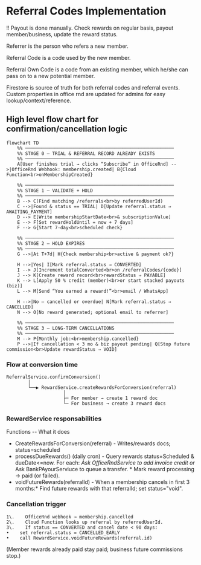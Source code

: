 # Referral Codes Implementation

!! Payout is done manually. Check rewards on regular basis, payout member/business, update the reward status.

Referrer is the person who refers a new member.

Referral Code is a code used by the new member.

Referral Own Code is a code from an existing member, which he/she can pass on to a new potential member.

Firestore is source of truth for both referral codes and referral events. Custom properties in office rnd are updated for admins for easy lookup/context/reference.

## High level flow chart for confirmation/cancellation logic

```mermaid
flowchart TD
    %% ───────────────────────────────────────────────────────
    %% STAGE 0 – TRIAL & REFERRAL RECORD ALREADY EXISTS
    %% ───────────────────────────────────────────────────────
    A[User finishes trial → clicks “Subscribe” in OfficeRnd] -->|OfficeRnd Webhook: membership.created| B{Cloud Function<br>onMembershipCreated}

    %% ───────────────────────────────────────────────────────
    %% STAGE 1 – VALIDATE + HOLD
    %% ───────────────────────────────────────────────────────
    B --> C(Find matching /referrals<br>by referredUserId)
    C -->|Found & status == TRIAL| D[Update referral.status ⇒ AWAITING_PAYMENT]
    D --> E[Write membershipStartDate<br>& subscriptionValue]
    E --> F[Set rewardHoldUntil = now + 7 days]
    F --> G{Start 7-day<br>scheduled check}

    %% ───────────────────────────────────────────────────────
    %% STAGE 2 – HOLD EXPIRES
    %% ───────────────────────────────────────────────────────
    G -->|At T+7d| H{Check membership<br>active & payment ok?}

    H -->|Yes| I[Mark referral.status ⇒ CONVERTED]
    I --> J[Increment totalConverted<br>on /referralCodes/{code}]
    J --> K[Create reward record<br>rewardStatus ⇒ PAYABLE]
    K --> L[Apply 50 % credit (member)<br>or start stacked payouts (biz)]
    L --> M[Send “You earned a reward!”<br>email / WhatsApp]

    H -->|No – cancelled or overdue| N[Mark referral.status ⇒ CANCELLED]
    N --> O[No reward generated; optional email to referrer]

    %% ───────────────────────────────────────────────────────
    %% STAGE 3 – LONG-TERM CANCELLATIONS
    %% ───────────────────────────────────────────────────────
    M --> P{Monthly job:<br>membership.cancelled}
    P -->|If cancellation < 3 mo & biz payout pending| Q[Stop future commission<br>Update rewardStatus ⇒ VOID]
```

### Flow at conversion time

```
ReferralService.confirmConversion()
        │
        └──▶ RewardService.createRewardsForConversion(referral)
                     │
                     ├─ For member → create 1 reward doc
                     └─ For business → create 3 reward docs
```

### RewardService responsabilities

Functions -- What it does

- CreateRewardsForConversion(referral) - Writes/rewards docs; status=scheduled
- processDueRewards() (daily cron) - Query rewards status=Scheduled & dueDate<=now. For each: _Ask OfficeRndService to add invoice credit or_ Ask BankPAyourServiuce to queue a transfer. * Mark reward processing -> paid (or failed).
- voidFutureRewards(referralId) - When a membership cancels in first 3 months:* Find future rewards with that referralId; set status="void".

### Cancellation trigger

```
1\.    OfficeRnd webhook → membership.cancelled
2\.    Cloud Function looks up referral by referredUserId.
3\.    If status == CONVERTED and cancel date < 90 days:
•    set referral.status = CANCELLED_EARLY
•    call RewardService.voidFutureRewards(referral.id)
```

(Member rewards already paid stay paid; business future commissions stop.)
